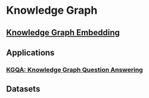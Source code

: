 # Knowledge Graph



## [Knowledge Graph Embedding](https://github.com/Thooooor/KnowledgeGraph/blob/master/Embedding/README.md)



## Applications

### [KGQA: Knowledge Graph Question Answering]()



## Datasets

